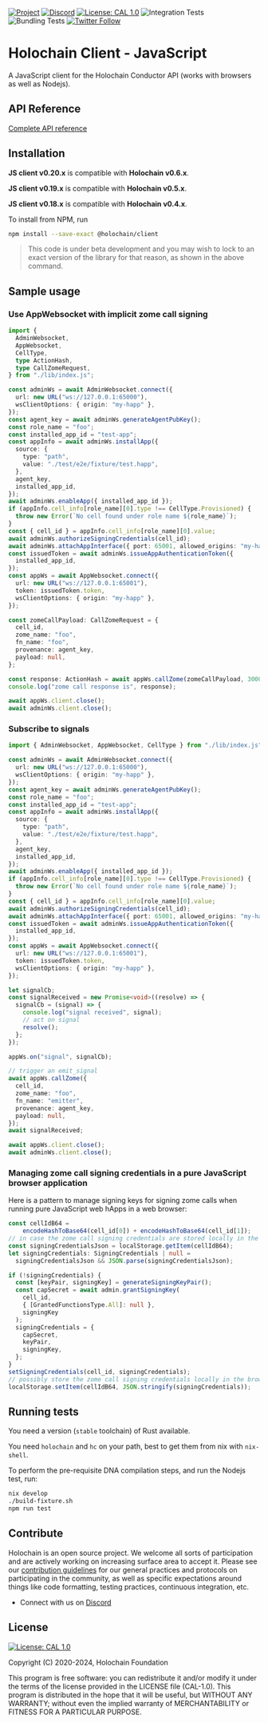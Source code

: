 [![Project](https://img.shields.io/badge/Project-Holochain-blue.svg?style=flat-square)](http://holochain.org/)
[![Discord](https://img.shields.io/badge/Discord-DEV.HC-blue.svg?style=flat-square)](https://discord.gg/k55DS5dmPH)
[![License: CAL 1.0](https://img.shields.io/badge/License-CAL%201.0-blue.svg)](https://github.com/holochain/cryptographic-autonomy-license)
![Integration Tests](https://github.com/holochain/holochain-client-js/actions/workflows/integration-test.yml/badge.svg?branch=main)
![Bundling Tests](https://github.com/holochain/holochain-client-js/actions/workflows/bundling-test.yml/badge.svg?branch=main)
[![Twitter Follow](https://img.shields.io/twitter/follow/holochain.svg?style=social&label=Follow)](https://twitter.com/holochain)

# Holochain Client - JavaScript

A JavaScript client for the Holochain Conductor API (works with browsers as well as Nodejs).

## API Reference

[Complete API reference](./docs/client.md)

## Installation

**JS client v0.20.x** is compatible with **Holochain v0.6.x**.

**JS client v0.19.x** is compatible with **Holochain v0.5.x**.

**JS client v0.18.x** is compatible with **Holochain v0.4.x**.

To install from NPM, run
```bash
npm install --save-exact @holochain/client
```

> This code is under beta development and you may wish to lock to an exact version of the library for that reason, as shown in the above command.

## Sample usage

### Use AppWebsocket with implicit zome call signing
```typescript
import {
  AdminWebsocket,
  AppWebsocket,
  CellType,
  type ActionHash,
  type CallZomeRequest,
} from "./lib/index.js";

const adminWs = await AdminWebsocket.connect({
  url: new URL("ws://127.0.0.1:65000"),
  wsClientOptions: { origin: "my-happ" },
});
const agent_key = await adminWs.generateAgentPubKey();
const role_name = "foo";
const installed_app_id = "test-app";
const appInfo = await adminWs.installApp({
  source: {
    type: "path",
    value: "./test/e2e/fixture/test.happ",
  },
  agent_key,
  installed_app_id,
});
await adminWs.enableApp({ installed_app_id });
if (appInfo.cell_info[role_name][0].type !== CellType.Provisioned) {
  throw new Error(`No cell found under role name ${role_name}`);
}
const { cell_id } = appInfo.cell_info[role_name][0].value;
await adminWs.authorizeSigningCredentials(cell_id);
await adminWs.attachAppInterface({ port: 65001, allowed_origins: "my-happ" });
const issuedToken = await adminWs.issueAppAuthenticationToken({
  installed_app_id,
});
const appWs = await AppWebsocket.connect({
  url: new URL("ws://127.0.0.1:65001"),
  token: issuedToken.token,
  wsClientOptions: { origin: "my-happ" },
});

const zomeCallPayload: CallZomeRequest = {
  cell_id,
  zome_name: "foo",
  fn_name: "foo",
  provenance: agent_key,
  payload: null,
};

const response: ActionHash = await appWs.callZome(zomeCallPayload, 30000);
console.log("zome call response is", response);

await appWs.client.close();
await adminWs.client.close();
```

### Subscribe to signals
```typescript
import { AdminWebsocket, AppWebsocket, CellType } from "./lib/index.js";

const adminWs = await AdminWebsocket.connect({
  url: new URL("ws://127.0.0.1:65000"),
  wsClientOptions: { origin: "my-happ" },
});
const agent_key = await adminWs.generateAgentPubKey();
const role_name = "foo";
const installed_app_id = "test-app";
const appInfo = await adminWs.installApp({
  source: {
    type: "path",
    value: "./test/e2e/fixture/test.happ",
  },
  agent_key,
  installed_app_id,
});
await adminWs.enableApp({ installed_app_id });
if (appInfo.cell_info[role_name][0].type !== CellType.Provisioned) {
  throw new Error(`No cell found under role name ${role_name}`);
}
const { cell_id } = appInfo.cell_info[role_name][0].value;
await adminWs.authorizeSigningCredentials(cell_id);
await adminWs.attachAppInterface({ port: 65001, allowed_origins: "my-happ" });
const issuedToken = await adminWs.issueAppAuthenticationToken({
  installed_app_id,
});
const appWs = await AppWebsocket.connect({
  url: new URL("ws://127.0.0.1:65001"),
  token: issuedToken.token,
  wsClientOptions: { origin: "my-happ" },
});

let signalCb;
const signalReceived = new Promise<void>((resolve) => {
  signalCb = (signal) => {
    console.log("signal received", signal);
    // act on signal
    resolve();
  };
});

appWs.on("signal", signalCb);

// trigger an emit_signal
await appWs.callZome({
  cell_id,
  zome_name: "foo",
  fn_name: "emitter",
  provenance: agent_key,
  payload: null,
});
await signalReceived;

await appWs.client.close();
await adminWs.client.close();
```

### Managing zome call signing credentials in a pure JavaScript browser application

Here is a pattern to manage signing keys for signing zome calls when running pure JavaScript web hApps in a web browser:
```typescript
const cellIdB64 =
    encodeHashToBase64(cell_id[0]) + encodeHashToBase64(cell_id[1]);
// in case the zome call signing credentials are stored locally in the browser
const signingCredentialsJson = localStorage.getItem(cellIdB64);
let signingCredentials: SigningCredentials | null =
  signingCredentialsJson && JSON.parse(signingCredentialsJson);

if (!signingCredentials) {
  const [keyPair, signingKey] = generateSigningKeyPair();
  const capSecret = await admin.grantSigningKey(
    cell_id,
    { [GrantedFunctionsType.All]: null },
    signingKey
  );
  signingCredentials = {
    capSecret,
    keyPair,
    signingKey,
  };
}
setSigningCredentials(cell_id, signingCredentials);
// possibly store the zome call signing credentials locally in the browser
localStorage.setItem(cellIdB64, JSON.stringify(signingCredentials));
```

## Running tests

You need a version (`stable` toolchain) of Rust available.

You need `holochain` and `hc` on your path, best to get them from nix with `nix-shell`.

To perform the pre-requisite DNA compilation steps, and run the Nodejs test, run:

```bash
nix develop
./build-fixture.sh
npm run test
```

## Contribute

Holochain is an open source project.  We welcome all sorts of participation and are actively working on increasing surface area to accept it.  Please see our [contribution guidelines](/CONTRIBUTING.md) for our general practices and protocols on participating in the community, as well as specific expectations around things like code formatting, testing practices, continuous integration, etc.

* Connect with us on [Discord](https://discord.gg/k55DS5dmPH)

## License

 [![License: CAL 1.0](https://img.shields.io/badge/License-CAL%201.0-blue.svg)](https://github.com/holochain/cryptographic-autonomy-license)

Copyright (C) 2020-2024, Holochain Foundation

This program is free software: you can redistribute it and/or modify it under the terms of the license
provided in the LICENSE file (CAL-1.0).  This program is distributed in the hope that it will be useful,
but WITHOUT ANY WARRANTY; without even the implied warranty of MERCHANTABILITY or FITNESS FOR A PARTICULAR
PURPOSE.
